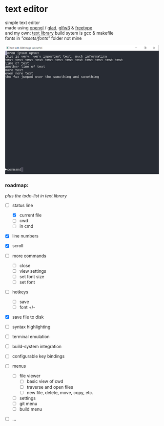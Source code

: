 # text editor

simple text editor <br>
made using [opengl](https://www.opengl.org/) / [glad](https://glad.dav1d.de/), [glfw3](https://www.glfw.org/) & [freetype](https://freetype.org/index.html) <br>
and my own: [text library](https://github.com/phil-stein/text)
build sytem is gcc & makefile <br>
fonts in *"assets/fonts"* folder not mine <br>



<img src="https://github.com/phil-stein/text-editor/blob/main/assets/screen01.PNG" alt="screen-shot" width="600">



### roadmap:
_plus the todo-list in text library_

- [ ] status line
  - [x] current file
  - [ ] cwd
  - [ ] in cmd

- [x] line numbers
- [x] scroll
- [ ] more commands
  - [ ] close
  - [ ] view settings
  - [ ] set font size
  - [ ] set font 
  
- [ ] hotkeys
  - [ ] save
  - [ ] font +/-

- [x] save file to disk
- [ ] syntax highlighting
- [ ] terminal emulation
- [ ] build-system integration
- [ ] configurable key bindings
- [ ] menus
  - [ ] file viewer
    - [ ] basic view of cwd
    - [ ] traverse and open files
    - [ ] new file, delete, move, copy, etc.

  - [ ] settings
  - [ ] git menu
  - [ ] build menu
  
- [ ] ...



